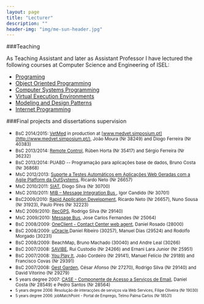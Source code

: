 ```yaml
---
layout: page
title: "Lecturer"
description: ""
header-img: "img/me-sun-header.jpg"
---
```


###Teaching

As Teaching Assistant and later as Assistant Professor I have lectured the following courses at Computer Science and Engineering of ISEL:

* [Programing](https://adeetc.thothapp.com/classes/PG)
* [Object Oriented Programming](https://adeetc.thothapp.com/classes/POO)
* [Computer Systems Programming](https://adeetc.thothapp.com/classes/PSC)
* [Virtual Execution Environments](https://adeetc.thothapp.com/classes/AVE)
* [Modeling and Design Patterns](https://adeetc.thothapp.com/classes/MPD)
* [Internet Programming](https://adeetc.thothapp.com/classes/PI)


###Final projects and dissertations supervision


* <small>BsC 2014/2015: [VetMed](/img/pfc-posters/2015-medvet.pdf) in production at [www.medvet.simposium.pt](http://www.medvet.simposium.pt/), João Moura (Nr 38249) and Diogo Ferreira (Nr 40383)</small>
* <small>BsC 2013/2014: [Remote Control](/img/pfc-posters/2014-remote-control.pdf), Rúben Horta (Nr 35417) and Sérgio Ferreira (Nr 36232)</small>
* <small>BsC 2013/2014: PUABD -- Programação para aplicações base de dados,  Bruno Costa (Nr 36868)</small>
* <small>MsC 2012/2013: [Suporte a Testes Automáticos em Aplicações Web Geradas com a Agile Platform da OutSystems](/img/pfc-posters/2013-auto-tests.pdf),  Ricardo Neto (Nr 26657)</small>
* <small>MsC 2010/2011: [SIAT](/img/pfc-posters/2011-siat.pdf), Diogo Silva (Nr 30700)</small>
* <small>MsC 2010/2011: [MIB – Message Integration Bus ](/img/pfc-posters/2011-mib.pdf), Igor Candido (Nr 30701)</small>
* <small>BsC2009/2010: [Rapid Application Development](/img/pfc-posters/2010-rad.pdf), Ricardo Neto (Nr 26657), Nuno Sousa (Nr 31923), Paulo Pires (Nr 32223)</small>
* <small>MsC 2009/2010: [RecGPS](/img/pfc-posters/2010-Rec-Gps.pdf),  Rodrigo Silva (Nr 29140)</small>
* <small>MsC 2009/2010: [Message Bus](/img/pfc-posters/2009-msg-bus.pdf),  Jose Carlos Fernandes (Nr 25064)</small>
* <small>BsC 2008/2009: [OneClient - Contact Center web agent](/img/pfc-posters/2009-oneclient.pdf), Daniel Rosado (28000)</small>
* <small>BsC 2008/2009: [uOracle](/img/pfc-posters/2009-uOracle.JPG),Daniel Ribeiro (30257), Manuel Dias (29524) and Rodolfo Morgado (30231)</small>
* <small>BsC 2008/2009: BeachMap, Bruno Machado (30040) and Andre Leal (30266)</small>
* <small>BsC 2007/2008: [SAVIBE](/img/pfc-posters/2008-savibe.pdf), Rui Custodio (Nr 24266) and Ernani Lara Junior (Nr 25951)</small>
* <small>BsC 2007/2008: [You Play It](/img/pfc-posters/2008-youplayit.pdf), João Cordeiro (Nr 29141), Manuel Felício (Nr 29189) and Francisco Covas (Nr 29391)</small>
* <small>BsC 2007/2008: [Gest Garden](/img/pfc-posters/2008-gest-garden.pdf), César Afonso (Nr 27270), Rodrigo Silva (Nr 29140) and David Vitorino (Nr 29279)</small>
* <small>5 years degree 2007: [CASE - Componente de Acesso a Serviços de Email](/img/pfc-posters/2007-case.pdf), Daniel Costa (Nr 28549)  e Pedro Santos (Nr 28564)
* <small>5 years degree 2006: Resolução de interacções de serviços via Web Services, Filipe Oliveira (Nr 19030)</small>
* <small>5 years degree 2006: jobMatchPoint - Portal de Emprego, Telmo Palma Carlos (Nr 18531)</small>